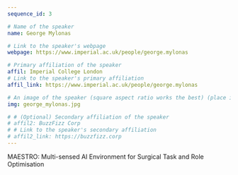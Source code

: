 ```yaml
---
sequence_id: 3

# Name of the speaker
name: George Mylonas

# Link to the speaker's webpage
webpage: https://www.imperial.ac.uk/people/george.mylonas

# Primary affiliation of the speaker
affil: Imperial College London
# Link to the speaker's primary affiliation
affil_link: https://www.imperial.ac.uk/people/george.mylonas

# An image of the speaker (square aspect ratio works the best) (place in the `assets/img/speakers` directory)
img: george_mylonas.jpg

# # (Optional) Secondary affiliation of the speaker
# affil2: BuzzFizz Corp
# # Link to the speaker's secondary affiliation 
# affil2_link: https://buzzfizz.corp
---
```


<!-- Whatever you write below will show up as the speaker's bio -->

MAESTRO: Multi-sensed AI Environment for Surgical Task and Role Optimisation


